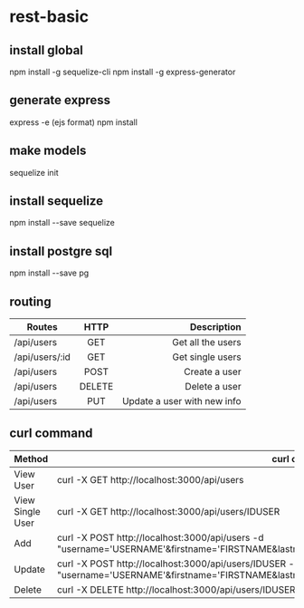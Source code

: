 # rest-basic

## install global
npm install -g sequelize-cli
npm install -g express-generator

## generate express
express -e (ejs format)
npm install

## make models
sequelize init

## install sequelize
npm install --save sequelize

## install postgre sql
npm install --save pg

## routing
| Routes          | HTTP           | Description  |
| --------------- |:-------------:| -----:|
| /api/users      | GET    | Get all the users
| /api/users/:id  | GET    | Get single users
| /api/users      | POST   | Create a user
| /api/users      | DELETE | Delete a user
| /api/users      | PUT    | Update a user with new info

## curl command
| Method          | curl command                                                                                                                                     |
| --------------- | --------------- |
| View User         | curl -X GET http://localhost:3000/api/users |
| View Single User  | curl -X GET http://localhost:3000/api/users/IDUSER |
| Add               | curl -X POST http://localhost:3000/api/users -d "username='USERNAME'&firstname='FIRSTNAME&lastname='lastname'&email=email@gmail.com'&phone='phone"|
| Update            | curl -X POST http://localhost:3000/api/users/IDUSER -d "username='USERNAME'&firstname='FIRSTNAME&lastname='lastname'&email=email@gmail.com'&phone='phone"|
| Delete            | curl -X DELETE http://localhost:3000/api/users/IDUSER |